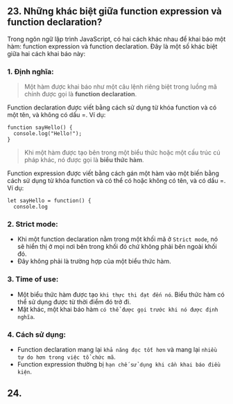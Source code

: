 ## 23. Những khác biệt giữa function expression và function declaration?

Trong ngôn ngữ lập trình JavaScript, có hai cách khác nhau để khai báo một hàm: function expression và function declaration. Đây là một số khác biệt giữa hai cách khai báo này:

### 1. Định nghĩa:

> Một hàm được khai báo như một câu lệnh riêng biệt trong luồng mã chính được gọi là **function declaration**.
> 
Function declaration được viết bằng cách sử dụng từ khóa function và có một tên, và không có dấu =. Ví dụ:
```
function sayHello() {
  console.log("Hello!");
}
```
> Khi một hàm được tạo bên trong một biểu thức hoặc một cấu trúc cú pháp khác, nó được gọi là **biểu thức hàm**.  
> 
Function expression được viết bằng cách gán một hàm vào một biến bằng cách sử dụng từ khóa function và có thể có hoặc không có tên, và có dấu =. Ví dụ:
```
let sayHello = function() {
  console.log
```
### 2. Strict mode:
 - Khi một function declaration nằm trong một khối mã ở `Strict mode`, nó sẽ hiển thị ở mọi nơi bên trong khối đó chứ không phải bên ngoài khối đó.
 - Đây không phải là trường hợp của một biểu thức hàm.

### 3. Time of use:
- Một biểu thức hàm được tạo `khi thực thi đạt đến nó`. Biểu thức hàm có thể sử dụng được từ thời điểm đó trở đi.
- Mặt khác, một khai báo hàm `có thể được gọi trước khi nó được định nghĩa`.
### 4. Cách sử dụng:
- Function declaration mang lại `khả năng đọc tốt hơn` và mang lại `nhiều tự do hơn trong việc tổ chức mã`.
- Function expression thường bị `hạn chế sử dụng khi cần khai báo điều kiện`.
## 24. 

